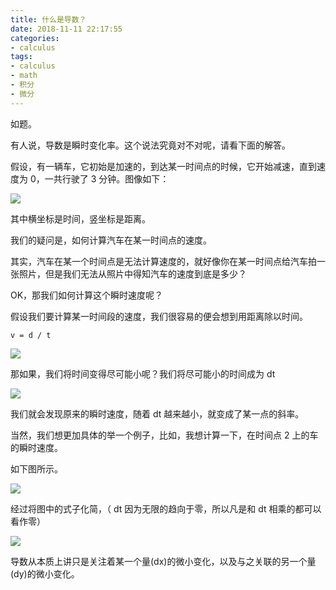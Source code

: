 ```yaml
---
title: 什么是导数？
date: 2018-11-11 22:17:55
categories:
- calculus
tags:
- calculus
- math
- 积分
- 微分
---
```

如题。

<!-- more -->

有人说，导数是瞬时变化率。这个说法究竟对不对呢，请看下面的解答。

假设，有一辆车，它初始是加速的，到达某一时间点的时候，它开始减速，直到速度为 0，一共行驶了 3 分钟。图像如下：

![](/images/calculus/1_0.JPG)

其中横坐标是时间，竖坐标是距离。

我们的疑问是，如何计算汽车在某一时间点的速度。

其实，汽车在某一个时间点是无法计算速度的，就好像你在某一时间点给汽车拍一张照片，但是我们无法从照片中得知汽车的速度到底是多少？

OK，那我们如何计算这个瞬时速度呢？

假设我们要计算某一时间段的速度，我们很容易的便会想到用距离除以时间。

	v = d / t
	
![](/images/calculus/1_1.JPG)

那如果，我们将时间变得尽可能小呢？我们将尽可能小的时间成为 dt

![](/images/calculus/1_2.JPG)

我们就会发现原来的瞬时速度，随着 dt 越来越小，就变成了某一点的斜率。

当然，我们想更加具体的举一个例子，比如，我想计算一下，在时间点 2 上的车的瞬时速度。

如下图所示。

![](/images/calculus/1_3.JPG)

经过将图中的式子化简，（ dt 因为无限的趋向于零，所以凡是和 dt 相乘的都可以看作零）

![](/images/calculus/1_4.JPG)

导数从本质上讲只是关注着某一个量(dx)的微小变化，以及与之关联的另一个量(dy)的微小变化。






